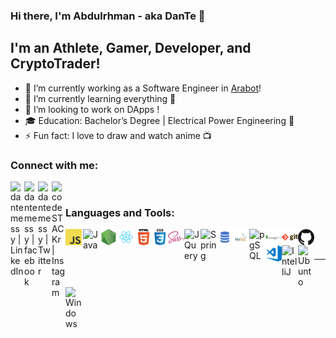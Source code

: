 ### Hi there, I'm Abdulrhman - aka DanTe 👋

## I'm an Athlete, Gamer, Developer, and CryptoTrader!
- 🔭 I’m currently working as a Software Engineer in [Arabot][website]!
- 🌱 I’m currently learning everything 🤣
- 🔗 I’m looking to work on DApps !
- 🎓 Education: Bachelor’s Degree | Electrical Power Engineering 🔌
- ⚡ Fun fact: I love to draw and watch anime 📺 

### Connect with me:

[<img align="left" alt="dantemessy | LinkedIn" width="22px" src="https://cdn.jsdelivr.net/npm/simple-icons@v3/icons/linkedin.svg" />][linkedin]
[<img align="left" alt="dantemessy | facebook" width="22px" src="https://cdn.jsdelivr.net/npm/simple-icons@3.3.0/icons/facebook.svg" />][facebook]
[<img align="left" alt="dantemessy | Twitter" width="22px" src="https://cdn.jsdelivr.net/npm/simple-icons@v3/icons/twitter.svg" />][twitter]
[<img align="left" alt="codeSTACKr | Instagram" width="22px" src="https://cdn.jsdelivr.net/npm/simple-icons@v3/icons/instagram.svg" />][instagram]

<br />

### Languages and Tools:

<img align="left" alt="JavaScript" width="26px" src="https://raw.githubusercontent.com/github/explore/80688e429a7d4ef2fca1e82350fe8e3517d3494d/topics/javascript/javascript.png" style="margin-right:2px" />
<img align="left" alt="Java" width="26px" src="https://cdn.jsdelivr.net/npm/simple-icons@3.3.0/icons/java.svg" style="margin-right:2px" />
<img align="left" alt="Node.js" width="26px" src="https://raw.githubusercontent.com/github/explore/80688e429a7d4ef2fca1e82350fe8e3517d3494d/topics/nodejs/nodejs.png" style="margin-right:2px" />
<img align="left" alt="React" width="26px" src="https://raw.githubusercontent.com/github/explore/80688e429a7d4ef2fca1e82350fe8e3517d3494d/topics/react/react.png" style="margin-right:2px" />
<img align="left" alt="HTML5" width="26px" src="https://raw.githubusercontent.com/github/explore/80688e429a7d4ef2fca1e82350fe8e3517d3494d/topics/html/html.png" />
<img align="left" alt="CSS3" width="26px" src="https://raw.githubusercontent.com/github/explore/80688e429a7d4ef2fca1e82350fe8e3517d3494d/topics/css/css.png" />
<img align="left" alt="Sass" width="26px" src="https://raw.githubusercontent.com/github/explore/80688e429a7d4ef2fca1e82350fe8e3517d3494d/topics/sass/sass.png" />
<img align="left" alt="JQuery" width="26px" src="https://cdn.jsdelivr.net/npm/simple-icons@3.3.0/icons/jquery.svg" />
<img align="left" alt="Spring" width="26px" src="https://cdn.jsdelivr.net/npm/simple-icons@3.3.0/icons/spring.svg" />
<img align="left" alt="SQL" width="26px" src="https://raw.githubusercontent.com/github/explore/80688e429a7d4ef2fca1e82350fe8e3517d3494d/topics/sql/sql.png" />
<img align="left" alt="MySQL" width="26px" src="https://raw.githubusercontent.com/github/explore/80688e429a7d4ef2fca1e82350fe8e3517d3494d/topics/mysql/mysql.png" />
<img align="left" alt="pgSQL" width="26px" src="https://cdn.jsdelivr.net/npm/simple-icons@3.3.0/icons/postgresql.svg" />
<img align="left" alt="MongoDB" width="26px" src="https://raw.githubusercontent.com/github/explore/80688e429a7d4ef2fca1e82350fe8e3517d3494d/topics/mongodb/mongodb.png" />
<img align="left" alt="Git" width="26px" src="https://raw.githubusercontent.com/github/explore/80688e429a7d4ef2fca1e82350fe8e3517d3494d/topics/git/git.png" />
<img align="left" alt="GitHub" width="26px" src="https://raw.githubusercontent.com/github/explore/78df643247d429f6cc873026c0622819ad797942/topics/github/github.png" />
<img align="left" alt="Visual Studio Code" width="26px" src="https://raw.githubusercontent.com/github/explore/80688e429a7d4ef2fca1e82350fe8e3517d3494d/topics/visual-studio-code/visual-studio-code.png" />
<img align="left" alt="IntelliJ" width="26px" src="https://cdn.jsdelivr.net/npm/simple-icons@3.3.0/icons/intellijidea.svg" />
<img align="left" alt="Ubunto" width="26px" src="https://cdn.jsdelivr.net/npm/simple-icons@3.3.0/icons/ubuntu.svg" />
<img align="left" alt="Windows" width="26px" src="https://cdn.jsdelivr.net/npm/simple-icons@3.3.0/icons/windows.svg" />

<br />
<br />

---

[website]: https://arabot.io
[twitter]: https://twitter.com/dantemessy
[instagram]: https://www.instagram.com/dante.messy
[facebook]: https://www.facebook.com/DanTe.Messy
[linkedin]: www.linkedin.com/in/abdulrhman-alharasis
